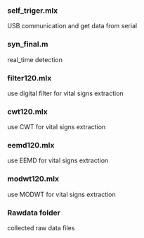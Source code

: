 ###  self_triger.mlx
USB communication and get data from serial  
### syn_final.m  
real_time detection  
### filter120.mlx  
use digital filter for vital signs extraction  
### cwt120.mlx  
use CWT for vital signs extraction  
### eemd120.mlx  
use EEMD for vital signs extraction  
### modwt120.mlx
use MODWT for vital signs extraction  
### Rawdata folder  
collected raw data files
